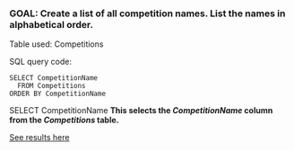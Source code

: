 
### GOAL: Create a list of all competition names. List the names in alphabetical order.

Table used: Competitions


SQL query code:
```  
SELECT CompetitionName
  FROM Competitions
ORDER BY CompetitionName
```

SELECT CompetitionName **This selects the *CompetitionName* column from the _Competitions_ table.**

[See results here](https://www.kaggle.com/lochleven/meta-kaggle/competition-list1/run/96425)
